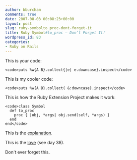 ```yaml
---
author: bburcham
comments: true
date: 2007-08-03 00:08:23+00:00
layout: post
slug: ruby-symbolto_proc-dont-forget-it
title: Ruby Symbol#to_proc — Don’t Forget It!
wordpress_id: 83
categories:
- Ruby on Rails
---
```


This is your code:

    
    <code>puts %w{A B}.collect{|e| e.downcase}.inspect</code>


This is my cooler code:

    
    <code>puts %w{A B}.collect( &:downcase).inspect</code>


This is how the Ruby Extension Project makes it work:

    
    <code>class Symbol
      def to_proc
        proc { |obj, *args| obj.send(self, *args) }
      end
    end</code>


This is the [explanation](http://pragdave.pragprog.com/pragdave/2005/11/symbolto_proc.html).

This is the [love](http://errtheblog.com/post/44) (see day 38).

Don't ever forget this.
